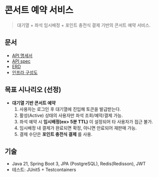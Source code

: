 # 콘서트 예약 서비스

> 대기열 + 좌석 임시배정 + 포인트 충전식 결제 기반의 콘서트 예약 서비스.

## 문서
- [API 명세서](./docs/openapi.yaml)
- [API spec](./docs/api-spec.md)
- [ERD](./docs/erd.md)
- [인프라 구성도](./docs/)

## 목표 시나리오 (선정)
- **대기열 기반 콘서트 예약**  
  1) 사용자는 로그인 후 대기열에 진입해 토큰을 발급받는다.  
  2) 활성(Active) 상태의 사용자만 좌석 조회/예약/결제 가능.  
  3) 좌석 예약 시 **임시배정(ex> 5분 TTL)** 이 설정되어 타 사용자가 접근 불가.  
  4) 임시배정 내 결제가 완료되면 확정, 아니면 만료되어 재판매 가능.  
  5) 결제 수단은 **포인트 충전식 결제** 를 사용.

## 기술
- Java 21, Spring Boot 3, JPA (PostgreSQL), Redis(Redisson), JWT
- 테스트: JUnit5 + Testcontainers


